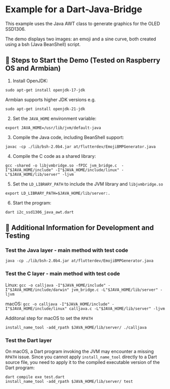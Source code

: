 # Example for a Dart-Java-Bridge

This example uses the Java AWT class to generate graphics for the OLED SSD1306.

The demo displays two images: an emoji and a sine curve, both created using a bsh (Java BeanShell) script.


## 📖 Steps to Start the Demo (Tested on Raspberry OS and Armbian)

1.	Install OpenJDK:

`sudo apt-get install openjdk-17-jdk`  

Armbian supports higher JDK versions e.g. 

`sudo apt-get install openjdk-21-jdk`  

2.	Set the `JAVA_HOME` environment variable:

`export JAVA_HOME=/usr/lib/jvm/default-java`

3.	Compile the Java code, including BeanShell support:

`javac -cp ./lib/bsh-2.0b4.jar at/flutterdev/EmojiBMPGenerator.java`

4.	Compile the C code as a shared library:

`gcc -shared -o libjvmbridge.so -fPIC jvm_bridge.c  -I"$JAVA_HOME/include" -I"$JAVA_HOME/include/linux" -L"$JAVA_HOME/lib/server" -ljvm`

5.  Set the `LD_LIBRARY_PATH` to include the JVM library and `libjvmbridge.so` 

`export LD_LIBRARY_PATH=$JAVA_HOME/lib/server:.`

6.	Start the program:

`dart i2c_ssd1306_java_awt.dart`

## 📣 Additional Information for Development and Testing

### Test the Java layer - main method with test code
`java -cp ./lib/bsh-2.0b4.jar at/flutterdev/EmojiBMPGenerator.java`

### Test the C layer - main method with test code

 Linux:  `gcc -o calljava -I"$JAVA_HOME/include" -I"$JAVA_HOME/include/darwin" jvm_bridge.c -L"$JAVA_HOME/lib/server" -ljvm` 
 
 macOS: `gcc -o calljava -I"$JAVA_HOME/include" -I"$JAVA_HOME/include/linux" calljava.c -L"$JAVA_HOME/lib/server" -ljvm`

Additonal step for macOS to set the `RPATH`

`install_name_tool -add_rpath $JAVA_HOME/lib/server/ ./calljava`

### Test the Dart layer

On macOS, a Dart program invoking the JVM may encounter a missing `RPATH` issue. Since you cannot apply `install_name_tool` directly to a Dart source file, you need to apply it to the compiled executable version of the Dart program:

```
dart compile exe test.dart
install_name_tool -add_rpath $JAVA_HOME/lib/server/ test
```